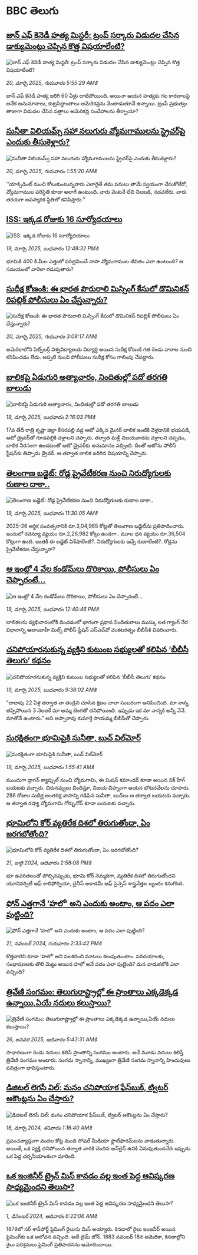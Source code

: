 # BBC తెలుగు## [జాన్ ఎఫ్ కెనెడీ హత్య మిస్టరీ: ట్రంప్ సర్కారు విడుదల చేసిన డాక్యుమెంట్లు చెప్పిన కొత్త విషయాలేంటి?](https://www.bbc.com/telugu/articles/cvgem88vmvvo?at_campaign=githubrss)![జాన్ ఎఫ్ కెనెడీ హత్య మిస్టరీ: ట్రంప్ సర్కారు విడుదల చేసిన డాక్యుమెంట్లు చెప్పిన కొత్త విషయాలేంటి?](https://ichef.bbci.co.uk/ace/standard/240/cpsprodpb/670e/live/f99c54a0-0550-11f0-88b7-5556e7b55c5e.jpg)_20, మార్చి 2025, గురువారం 5:55:29 AMకి_జాన్ ఎఫ్ కెనెడీ హత్య జరిగి 60 ఏళ్లు దాటిపోయింది. అయినా ఆయన హత్యకు గల కారణాలపై అనేక అనుమానాలు, కుట్రసిద్ధాంతాలు అమెరికన్లను వెంటాడుతూనే ఉన్నాయి. ట్రంప్ ప్రభుత్వం తాజాగా విడుదల చేసిన పత్రాలు అమెరికన్ల సందేహాలను తీర్చాయా?## [సునీతా విలియమ్స్‌ సహా నలుగురు  వ్యోమగాములను స్ట్రెచర్‌పై ఎందుకు తీసుకెళ్లారు?](https://www.bbc.com/telugu/articles/cevxl91wl7go?at_campaign=githubrss)![సునీతా విలియమ్స్‌ సహా నలుగురు  వ్యోమగాములను స్ట్రెచర్‌పై ఎందుకు తీసుకెళ్లారు?](https://ichef.bbci.co.uk/ace/standard/240/cpsprodpb/6d7c/live/f8125c40-052f-11f0-94d4-6f954f5dcfa3.jpg)_20, మార్చి 2025, గురువారం 1:55:20 AMకి_‘‘యాక్సిడెంట్ నుంచి కోలుకుంటున్నవారు ఎలాగైతే తమ పనులు తామే స్వయంగా చేసుకోలేరో, వ్యోమగాముల పరిస్థితి కూడా అలాగే ఉంటుంది. వారు వెంటనే లేచి నిలబడి, నడవలేరు. వారు తరచుగా అపస్మారక స్థితిలో కనిపిస్తారు.’’## [ISS: ఇక్కడ రోజుకు 16 సూర్యోదయాలు](https://www.bbc.com/telugu/articles/cr72pdll37lo?at_campaign=githubrss)![ISS: ఇక్కడ రోజుకు 16 సూర్యోదయాలు](https://ichef.bbci.co.uk/ace/standard/240/cpsprodpb/179a/live/71c7b230-04c0-11f0-9d42-fd1949512f9c.jpg)_19, మార్చి 2025, బుధవారం 12:48:32 PMకి_భూమికి 400 కి.మీల ఎత్తులో పరిభ్రమించే నాసా వ్యోమగాముల జీవితం ఎలా ఉంటుంది? ఆ సమయంలో వారెలా గడుపుతారు?## [సుదీక్ష కోణంకి: ఈ భారత పౌరురాలి మిస్సింగ్ కేసులో డొమినికన్ రిపబ్లిక్  పోలీసులు ఏం చేస్తున్నారు?  ](https://www.bbc.com/telugu/articles/c99n2rk32rro?at_campaign=githubrss)![సుదీక్ష కోణంకి: ఈ భారత పౌరురాలి మిస్సింగ్ కేసులో డొమినికన్ రిపబ్లిక్  పోలీసులు ఏం చేస్తున్నారు?  ](https://ichef.bbci.co.uk/ace/standard/240/cpsprodpb/4fc9/live/79e795c0-04d9-11f0-88b7-5556e7b55c5e.jpg)_20, మార్చి 2025, గురువారం 3:08:17 AMకి_అమెరికాలోని పిట్స్‌బర్గ్ విశ్వవిద్యాలయ విద్యార్థి అయిన సుదీక్ష కోణంకి  గత రెండు వారాల నుంచి కనిపించడం లేదు. అప్పటి నుంచి పోలీసులు సుదీక్ష కోసం గాలింపు చేపట్టారు.## [బాలికపై ఏడుగురి అత్యాచారం, నిందితుల్లో పదో తరగతి బాలుడు](https://www.bbc.com/telugu/articles/cly804nwvxvo?at_campaign=githubrss)![బాలికపై ఏడుగురి అత్యాచారం, నిందితుల్లో పదో తరగతి బాలుడు](https://ichef.bbci.co.uk/ace/standard/240/cpsprodpb/bad7/live/43208200-0528-11f0-94d4-6f954f5dcfa3.jpg)_19, మార్చి 2025, బుధవారం 2:16:03 PMకి_17వ తేదీ రాత్రి కృష్ణా జిల్లా కేసరపల్లి వద్ద ఆటో ఎక్కిన మైనర్ బాలిక ఇంటికి వెళ్లడానికి భయపడి, ఆటో డ్రైవర్‌తో గూడవల్లికి వెళ్లాలని చెప్పారు. తర్వాత మళ్లీ విజయవాడకు వెళ్లాలని చెప్పడం, బాలిక నీరసంగా ఉండటంతో ఆటో డ్రైవర్‌కు అనుమానం వచ్చింది. దీంతో ఆటోను పోలీస్ స్టేషన్‌కు తిప్పాడు డ్రైవర్. ఆ తర్వాత బాలిక జరిగిన విషయాన్ని చెప్పారు.## [తెలంగాణ బడ్జెట్: రోడ్ల ప్రైవేటీకరణ నుంచి నిరుద్యోగులకు రుణాల దాకా..](https://www.bbc.com/telugu/articles/c7vz9v4nmv3o?at_campaign=githubrss)![తెలంగాణ బడ్జెట్: రోడ్ల ప్రైవేటీకరణ నుంచి నిరుద్యోగులకు రుణాల దాకా..](https://ichef.bbci.co.uk/ace/standard/240/cpsprodpb/eff2/live/c7dbf1b0-04b4-11f0-9267-d1ee57ab414d.jpg)_19, మార్చి 2025, బుధవారం 11:30:05 AMకి_2025-26 ఆర్థిక సంవత్సరానికి రూ.3,04,965 కోట్లతో తెలంగాణ బడ్జెట్‌ను ప్రతిపాదించారు. ఇందులో రెవెన్యూ వ్యయం  రూ.2,26,982 కోట్లు ఉండగా.. మూల ధన వ్యయం రూ.36,504 కోట్లుగా ఉంది. ఇంతకీ ఈ బడ్జెట్ విశేషాలేంటి?. నిరుద్యోగులకు ఇచ్చే రుణాలేంటి?. రోడ్లను ప్రైవేటీకరణ చేస్తున్నారా?## [ఆ ఇంట్లో 4 వేల కండోమ్‌లు దొరికాయి, పోలీసులు ఏం చెప్పారంటే...](https://www.bbc.com/telugu/articles/cgr2pr9py8ro?at_campaign=githubrss)![ఆ ఇంట్లో 4 వేల కండోమ్‌లు దొరికాయి, పోలీసులు ఏం చెప్పారంటే...](https://ichef.bbci.co.uk/ace/standard/240/cpsprodpb/c653/live/b4d07870-0527-11f0-af1b-4310a6badcbe.jpg)_19, మార్చి 2025, బుధవారం 12:40:46 PMకి_బాలికలను వ్యభిచారంలోకి దించడంలో భాగంగా ప్రధాన నిందితురాలు ముస్కు లత గ్యాంగ్ నేర విధానాన్ని ఆజాంజాహీ మిల్స్ పోలీస్ స్టేషన్ ఎస్ఎచ్‌వో వెంకటరత్నం బీబీసీకి వివరించారు.## [చనిపోయారనుకున్న వ్యక్తిని కుటుంబ సభ్యులతో కలిపిన ‘బీబీసీ తెలుగు’ కథనం](https://www.bbc.com/telugu/articles/c5yrenx42gko?at_campaign=githubrss)![చనిపోయారనుకున్న వ్యక్తిని కుటుంబ సభ్యులతో కలిపిన ‘బీబీసీ తెలుగు’ కథనం](https://ichef.bbci.co.uk/ace/standard/240/cpsprodpb/dfcf/live/cbfdce70-0492-11f0-aaf8-43ddac80c079.jpg)_19, మార్చి 2025, బుధవారం 9:38:02 AMకి_"దాదాపు 22 ఏళ్ల తర్వాత నా తండ్రిని చూసిన క్షణం చాలా సంబరంగా అనిపించింది. మా నాన్న తప్పిపోయిన 3 నెలలకే మా అమ్మ బెంగతో చనిపోయింది. ఇప్పుడు ఇక మా నాన్నకి అన్నీ నేనే. మాతోనే ఉంటారు." అని అప్పారావు కుమార్తె  సాయమ్మ బీబీసీతో చెప్పారు.## [సురక్షితంగా భూమిపైకి సునీతా, బుచ్ విల్‌మోర్](https://www.bbc.com/telugu/articles/cpq2p3v1n9vo?at_campaign=githubrss)![సురక్షితంగా భూమిపైకి సునీతా, బుచ్ విల్‌మోర్](https://ichef.bbci.co.uk/ace/standard/240/cpsprodpb/4419/live/47893cf0-0470-11f0-94d4-6f954f5dcfa3.jpg)_19, మార్చి 2025, బుధవారం 1:55:41 AMకి_ముందుగా డ్రాగన్ క్యాప్సుల్ నుంచి వ్యోమగామి, ఈ మిషన్ కమాండర్ కూడా అయిన నిక్ హేగ్ బయటకు వచ్చారు. చిరునవ్వులు చిందిస్తూ, విజయ చిహ్నంగా ఆయన బొటనవేలను చూపారు. 286 రోజుల సుదీర్ఘ అంతరిక్ష వాసాన్ని గడిపిన సునీతా, బుచ్‌లు ఆ తర్వాత బయటకు వచ్చారు. ఆ తర్వాత రష్యా వ్యోమగామి గోర్బునోవ్ కూడా బయటకు వచ్చారు.## [భూమిలోని కోర్ వ్యతిరేక దిశలో తిరుగుతోందా, ఏం జరగబోతోంది?](https://www.bbc.com/telugu/articles/crgr7rnd7g4o?at_campaign=githubrss)![భూమిలోని కోర్ వ్యతిరేక దిశలో తిరుగుతోందా, ఏం జరగబోతోంది?](https://ichef.bbci.co.uk/ace/standard/240/cpsprodpb/cc28/live/4457bc00-3ec3-11ef-b2f4-77406157b906.jpg)_21, జులై 2024, ఆదివారం 2:58:08 PMకి_భూ ఉపరితలంతో పోల్చినప్పుడు, భూమి కోర్ నెమ్మదిగా, వ్యతిరేక దిశలో తిరుగుతోందని యూనివర్సిటీ ఆఫ్ కాలిఫోర్నియా, చైనీస్ అకాడమీ ఆఫ్ సైన్సెస్‌ శాస్త్రవేత్తల బృందం కనుగొంది.## [ఫోన్ ఎత్తగానే ‘హలో’ అని ఎందుకు అంటాం, ఆ పదం ఎలా పుట్టింది?](https://www.bbc.com/telugu/articles/cgj7x7gdjq4o?at_campaign=githubrss)![ఫోన్ ఎత్తగానే ‘హలో’ అని ఎందుకు అంటాం, ఆ పదం ఎలా పుట్టింది?](https://ichef.bbci.co.uk/ace/standard/240/cpsprodpb/0618/live/7a20ebb0-a807-11ef-b21e-5359bd56d02f.jpg)_21, నవంబర్ 2024, గురువారం 2:33:42 PMకి_కొత్తవారిని కూడా ‘హలో’ అని పలకరించి మాటలు కలుపుతుంటాం.  పరిచయాలకు, సంభాషణలకు తొలి మెట్టు అయిన హలో అనే పదం ఎలా పుట్టింది? మన వాడుకలోకి ఎలా వచ్చింది?## [త్రివేణి సంగమం: తెలుగురాష్ట్రాల్లో ఈ ప్రాంతాలు ఎక్కడెక్కడ ఉన్నాయి,ఏయే నదులు కలుస్తాయి? ](https://www.bbc.com/telugu/articles/cz7elrr17jeo?at_campaign=githubrss)![త్రివేణి సంగమం: తెలుగురాష్ట్రాల్లో ఈ ప్రాంతాలు ఎక్కడెక్కడ ఉన్నాయి,ఏయే నదులు కలుస్తాయి? ](https://ichef.bbci.co.uk/ace/standard/240/cpsprodpb/9dad/live/7f50e780-da42-11ef-a37f-eba91255dc3d.jpg)_26, జనవరి 2025, ఆదివారం 5:43:31 AMకి_సాధారణంగా రెండు నదులు కలిసే ప్రాంతాన్ని సంగమం అంటారు. అదే మూడు నదులు కలిస్తే త్రివేణి సంగమం అంటారు. సంగమ స్నానాన్ని, ముఖ్యంగా త్రివేణి సంగమ స్నానాన్ని హిందువులు పవిత్రంగా భావిస్తుంటారు.## [డిజిటల్ లెగసీ విల్: మనం చనిపోయాక ఫేస్‌బుక్, ట్విటర్‌ అకౌంట్లను ఏం చేస్తారు?](https://www.bbc.com/telugu/articles/cx0zl1qeyq2o?at_campaign=githubrss)![డిజిటల్ లెగసీ విల్: మనం చనిపోయాక ఫేస్‌బుక్, ట్విటర్‌ అకౌంట్లను ఏం చేస్తారు?](https://ichef.bbci.co.uk/ace/standard/240/cpsprodpb/bea2/live/2323ffd0-e2d4-11ee-9410-0f893255c2a0.jpg)_16, మార్చి 2024, శనివారం 1:16:40 AMకి_ప్రపంచవ్యాప్తంగా వందల కోట్ల మంది సోషల్ మీడియా ఫ్లాట్‌ఫారమ్‌లను వాడుతున్నారు. అయితే, ఒక వ్యక్తి చనిపోయిన తర్వాత వారికి చెందిన ఆన్‌లైన్ ఉనికి ఏమవుతుందనేది ఇప్పుడు ఒక పెద్ద చర్చనీయాంశంగా మారింది.## [ఒక ఇంజినీర్ ట్రైన్ మిస్ కావడం వల్ల ఇంత పెద్ద ఆవిష్కరణ సాధ్యమైందని తెలుసా?](https://www.bbc.com/telugu/articles/c774y4mdrgdo?at_campaign=githubrss)![ఒక ఇంజినీర్ ట్రైన్ మిస్ కావడం వల్ల ఇంత పెద్ద ఆవిష్కరణ సాధ్యమైందని తెలుసా?](https://ichef.bbci.co.uk/ace/standard/240/cpsprodpb/d07c/live/d2f92490-ab19-11ef-8264-5f9791599833.jpg)_1, డిసెంబర్ 2024, ఆదివారం 6:22:06 AMకి_1879లో సర్ శాన్‌ఫోర్డ్ ఫ్లెమింగ్ రైలును మిస్ అయ్యారు. కెనడాలో రైలు ఇంజనీర్ అయిన ఫ్లెమింగ్‌కు ఒక ఆలోచన వచ్చింది. అదే టైమ్ జోన్‌. 
1883 నవంబర్ 18న అమెరికా, కెనడాల్లోని రైలు పరిశ్రమలు ఫ్లెమింగ్ ప్రతిపాదనను ఆమోదించాయి.